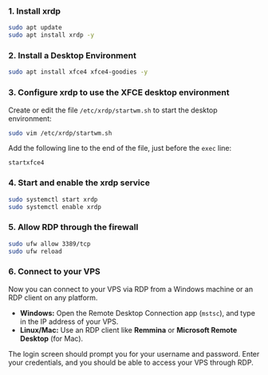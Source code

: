 ### 1. **Install xrdp**
   ```bash
   sudo apt update
   sudo apt install xrdp -y
   ```

### 2. **Install a Desktop Environment**
   ```bash
   sudo apt install xfce4 xfce4-goodies -y
   ```

### 3. **Configure xrdp to use the XFCE desktop environment**
   Create or edit the file `/etc/xrdp/startwm.sh` to start the desktop environment:
   ```bash
   sudo vim /etc/xrdp/startwm.sh
   ```

   Add the following line to the end of the file, just before the `exec` line:
   ```vim
   startxfce4
   ```

### 4. **Start and enable the xrdp service**
   ```bash
   sudo systemctl start xrdp
   sudo systemctl enable xrdp
   ```

### 5. **Allow RDP through the firewall**
   ```bash
   sudo ufw allow 3389/tcp
   sudo ufw reload
   ```

### 6. **Connect to your VPS**
   Now you can connect to your VPS via RDP from a Windows machine or an RDP client on any platform.

   - **Windows:** Open the Remote Desktop Connection app (`mstsc`), and type in the IP address of your VPS. 
   - **Linux/Mac:** Use an RDP client like **Remmina** or **Microsoft Remote Desktop** (for Mac).

   The login screen should prompt you for your username and password. Enter your credentials, and you should be able to access your VPS through RDP.
